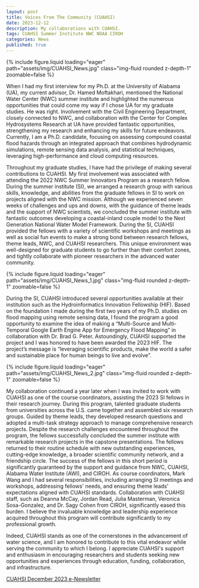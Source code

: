 ```yaml
---
layout: post
title: Voices From The Community (CUAHSI)
date: 2023-12-12
description: My collaborations with CUAHSI.
tags: CUAHSI Summer Institute NWC NOAA CIROH
categories: News
published: true
---
```


<div class="row mt-3">
    <div class="col-12 mt-3 mt-md-0">
        {% include figure.liquid loading="eager" path="assets/img/CUAHSI_News.jpg" class="img-fluid rounded z-depth-1" zoomable=false %}
    </div>
</div>

When I had my first interview for my Ph.D. at the University of Alabama (UA), my current advisor, Dr. Hamed Moftakhari, mentioned the National Water Center (NWC) summer institute and highlighted the numerous opportunities that could come my way if I chose UA for my graduate studies. He was right. Involvement with the Civil Engineering Department, closely connected to NWC, and collaboration with the Center for Complex Hydrosystems Research at UA have provided fantastic opportunities, strengthening my research and enhancing my skills for future endeavors. Currently, I am a Ph.D. candidate, focusing on assessing compound coastal flood hazards through an integrated approach that combines hydrodynamic simulations, remote sensing data analysis, and statistical techniques, leveraging high-performance and cloud computing resources.

Throughout my graduate studies, I have had the privilege of making several contributions to CUAHSI. My first involvement was associated with attending the 2022 NWC Summer Innovators Program as a research fellow. During the summer institute (SI), we arranged a research group with various skills, knowledge, and abilities from the graduate fellows in SI to work on projects aligned with the NWC mission. Although we experienced seven weeks of challenges and ups and downs, with the guidance of theme leads and the support of NWC scientists, we concluded the summer institute with fantastic outcomes developing a coastal-inland couple model to the Next Generation National Water Model Framework. During the SI, CUAHSI provided the fellows with a variety of scientific workshops and meetings as well as social fun events to make a strong bond between research fellows, theme leads, NWC, and CUAHSI researchers. This unique environment was well-designed for graduate students to go further than their comfort zones, and tightly collaborate with pioneer researchers in the advanced water community. 

<div class="row mt-3">
    <div class="col-12 mt-3 mt-md-0">
        {% include figure.liquid loading="eager" path="assets/img/CUAHSI_News_1.jpg" class="img-fluid rounded z-depth-1" zoomable=false %}
    </div>
</div>

During the SI, CUAHSI introduced several opportunities available at their institution such as the Hydroinformatics Innovation Fellowship (HIF). Based on the foundation I made during the first two years of my Ph.D. studies on flood mapping using remote sensing data, I found the program a good opportunity to examine the idea of making a “Multi-Source and Multi-Temporal Google Earth Engine App for Emergency Flood Mapping” in collaboration with Dr. Brad G. Peter. Astoundingly, CUAHSI supported the project and I was honored to have been awarded the 2023 HIF. The project’s message is “leveraging scientific products, make the world a safer and sustainable place for human beings to live and evolve”. 

<div class="row mt-3">
    <div class="col-12 mt-3 mt-md-0">
        {% include figure.liquid loading="eager" path="assets/img/CUAHSI_News_2.jpg" class="img-fluid rounded z-depth-1" zoomable=false %}
    </div>
</div>
    
My collaboration continued a year later when I was invited to work with CUAHSI as one of the course coordinators, assisting the 2023 SI fellows in their research journey. During this program, talented graduate students from universities across the U.S. came together and assembled six research groups. Guided by theme leads, they developed research questions and adopted a multi-task strategy approach to manage comprehensive research projects. Despite the research challenges encountered throughout the program, the fellows successfully concluded the summer institute with remarkable research projects in the capstone presentations. The fellows returned to their routine schedule with new outstanding experiences, cutting-edge knowledge, a broader scientific community network, and a friendship circle. The success of the fellows in this short period is significantly guaranteed by the support and guidance from NWC, CUAHSI, Alabama Water Institute (AWI), and CIROH. As course coordinators, Mark Wang and I had several responsibilities, including arranging SI meetings and workshops, addressing fellows' needs, and ensuring theme leads' expectations aligned with CUAHSI standards. Collaboration with CUAHSI staff, such as Deanna McCay, Jordan Read, Julia Masterman, Veronica Sosa-Gonzalez, and Dr. Sagy Cohen from CIROH, significantly eased this burden. I believe the invaluable knowledge and leadership experience acquired throughout this program will contribute significantly to my professional growth.

Indeed, CUAHSI stands as one of the cornerstones in the advancement of water science, and I am honored to contribute to this vital endeavor while serving the community to which I belong. I appreciate CUAHSI's support and enthusiasm in encouraging researchers and students seeking new opportunities and experiences through education, funding, collaboration, and infrastructure.

[CUAHSI December 2023 e-Newsletter](https://us3.campaign-archive.com/?u=aad7e9257f329c1a46ebbd412&id=09cb6d333e) 

